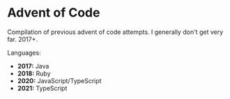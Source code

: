 # Advent of Code

Compilation of previous advent of code attempts. I generally don't get very far. 2017+.

Languages:
- **2017:** Java
- **2018:** Ruby
- **2020:** JavaScript/TypeScript 
- **2021:** TypeScript
